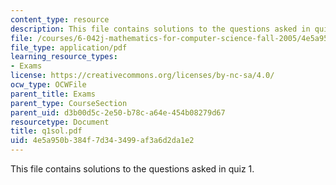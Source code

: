 ```yaml
---
content_type: resource
description: This file contains solutions to the questions asked in quiz 1.
file: /courses/6-042j-mathematics-for-computer-science-fall-2005/4e5a950b384f7d343499af3a6d2da1e2_q1sol.pdf
file_type: application/pdf
learning_resource_types:
- Exams
license: https://creativecommons.org/licenses/by-nc-sa/4.0/
ocw_type: OCWFile
parent_title: Exams
parent_type: CourseSection
parent_uid: d3b00d5c-2e50-b78c-a64e-454b08279d67
resourcetype: Document
title: q1sol.pdf
uid: 4e5a950b-384f-7d34-3499-af3a6d2da1e2
---
```

This file contains solutions to the questions asked in quiz 1.